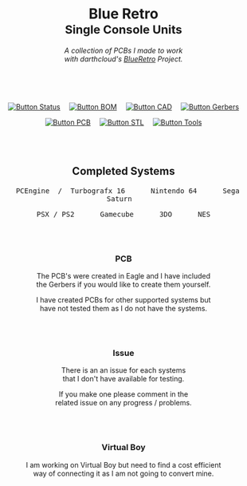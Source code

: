 
<div align = center>

# **Blue Retro** <br> <sub>Single Console Units</sub>

*A collection of PCBs I made to work* <br>
*with darthcloud's [BlueRetro] Project.*

<br>
<br>
<br>

[![Button Status]][Status]   
[![Button BOM]][BOM]   
[![Button CAD]][CAD]   
[![Button Gerbers]][Gerbers]

[![Button PCB]][PCB]   
[![Button STL]][STL]   
[![Button Tools]][Tools]

<br>
<br>

## Completed Systems

<kbd>  PCEngine  /  Turbografx 16  </kbd>   
<kbd>  Nintendo 64  </kbd>   
<kbd>  Sega Saturn  </kbd>

<kbd>  PSX / PS2  </kbd>   
<kbd>  Gamecube  </kbd>   
<kbd>  3DO  </kbd>   
<kbd>  NES  </kbd>

<br>
<br>

### PCB

The PCB's were created in Eagle and I have included <br>
the Gerbers if you would like to create them yourself.

I have created PCBs for other supported systems but <br>
have not tested them as I do not have the systems.

<br>
<br>

### Issue

There is an an issue for each systems <br>
that I don't have available for testing.

If you make one please comment in the <br>
related issue on any progress / problems.

<br>
<br>

### Virtual Boy

I am working on Virtual Boy but need to find a cost efficient <br>
way of connecting it as I am not going to convert mine.

</div>

<br>


<!----------------------------------------------------------------------------->

[BlueRetro]: https://github.com/darthcloud/BlueRetro

[Gerbers]: Source/Gerbers
[Status]: Documentation/Status.md
[Tools]: Tools
[BOM]: Documentation/BOM
[CAD]: Source/CAD
[PCB]: Source/PCB
[STL]: Source/STL


<!---------------------------------[ Buttons ]--------------------------------->

[Button Status]: https://img.shields.io/badge/Status-FF8126?style=for-the-badge&logoColor=white&logo=GoogleAnalytics
[Button BOM]: https://img.shields.io/badge/BOM-007A73?style=for-the-badge&logoColor=white&logo=Serverless
[Button CAD]: https://img.shields.io/badge/CAD-6264A7?style=for-the-badge&logoColor=white&logo=HackTheBox
[Button Gerbers]: https://img.shields.io/badge/Gerbers-36A9AE?style=for-the-badge&logoColor=white&logo=Houzz
[Button PCB]: https://img.shields.io/badge/PCB-499848?style=for-the-badge&logoColor=white&logo=Eagle
[Button STL]: https://img.shields.io/badge/STL-CF4647?style=for-the-badge&logoColor=white&logo=ONNX
[Button Tools]: https://img.shields.io/badge/Tools-00A4DE?style=for-the-badge&logoColor=white&logo=GoogleSearchConsole